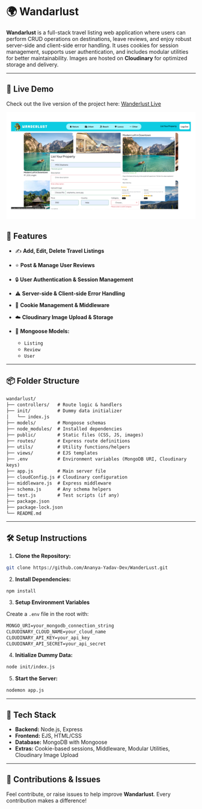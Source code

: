 # 🌍 Wandarlust

**Wandarlust** is a full-stack travel listing web application where users can perform CRUD operations on destinations, leave reviews, and enjoy robust server-side and client-side error handling. It uses cookies for session management, supports user authentication, and includes modular utilities for better maintainability. Images are hosted on **Cloudinary** for optimized storage and delivery.

---
## 🚀 Live Demo
Check out the live version of the project here: [Wanderlust Live](https://wanderlust-k1mg.onrender.com)

![Website Preview](./public/assets/preview.png)

## 🚀 Features

* ✍️ **Add, Edit, Delete Travel Listings**
* ⭐ **Post & Manage User Reviews**
* 🔒 **User Authentication & Session Management**
* ⚠️ **Server-side & Client-side Error Handling**
* 🍪 **Cookie Management & Middleware**
* ☁️ **Cloudinary Image Upload & Storage**
* 🧩 **Mongoose Models:**

  * `Listing`
  * `Review`
  * `User`

---

## 📦 Folder Structure

```
wandarlust/
├── controllers/   # Route logic & handlers
├── init/          # Dummy data initializer
│   └── index.js
├── models/        # Mongoose schemas
├── node_modules/  # Installed dependencies
├── public/        # Static files (CSS, JS, images)
├── routes/        # Express route definitions
├── utils/         # Utility functions/helpers
├── views/         # EJS templates
├── .env           # Environment variables (MongoDB URI, Cloudinary keys)
├── app.js         # Main server file
├── cloudConfig.js # Cloudinary configuration
├── middleware.js  # Express middleware
├── schema.js      # Any schema helpers
├── test.js        # Test scripts (if any)
├── package.json
├── package-lock.json
└── README.md
```

---

## 🛠️ Setup Instructions

1. **Clone the Repository:**

```bash
git clone https://github.com/Ananya-Yadav-Dev/WanderLust.git
```

2. **Install Dependencies:**

```bash
npm install
```

3. **Setup Environment Variables**

Create a `.env` file in the root with:

```
MONGO_URI=your_mongodb_connection_string
CLOUDINARY_CLOUD_NAME=your_cloud_name
CLOUDINARY_API_KEY=your_api_key
CLOUDINARY_API_SECRET=your_api_secret
```

4. **Initialize Dummy Data:**

```bash
node init/index.js
```

5. **Start the Server:**

```bash
nodemon app.js
```

---

## 🧪 Tech Stack

* **Backend:** Node.js, Express
* **Frontend:** EJS, HTML/CSS
* **Database:** MongoDB with Mongoose
* **Extras:** Cookie-based sessions, Middleware, Modular Utilities, Cloudinary Image Upload

---

## 🤝 Contributions & Issues

Feel contribute, or raise issues to help improve **Wandarlust**.
Every contribution makes a difference!

